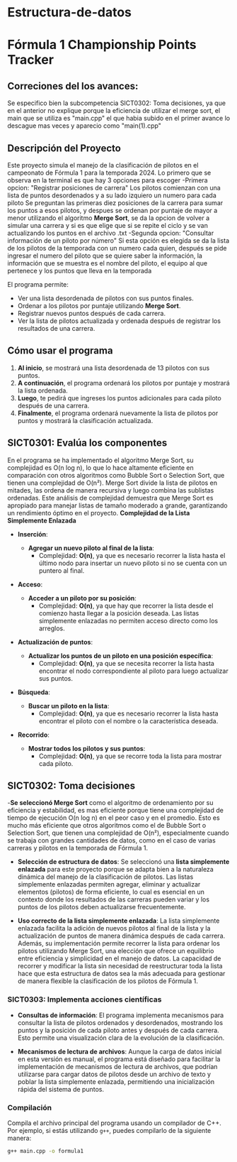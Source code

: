 # Estructura-de-datos
# Fórmula 1 Championship Points Tracker

## Correciones del los avances:
Se especifico bien la subcompetencia SICT0302: Toma decisiones, ya que en el anterior no explique porque la eficiencia de utilizar el merge sort, el main que se utiliza es "main.cpp" el que habia subido en el primer avance lo descague mas veces y aparecio como "main(1).cpp" 

## Descripción del Proyecto

Este proyecto simula el manejo de la clasificación de pilotos en el campeonato de Fórmula 1 para la temporada 2024. 
Lo primero que se observa en la terminal es que hay 3 opciones para escoger 
-Primera opcion: "Registrar posiciones de carrera" 
Los pilotos comienzan con una lista de puntos desordenados y a su lado izquiero un numero para cada piloto 
Se preguntan las primeras diez posiciones de la carrera para sumar los puntos a esos pilotos, y despues se ordenan por puntaje de mayor a menor utilizando el algoritmo **Merge Sort**, se da la opcion de volver a simular una carrera y si es que elige que si se repite el ciclo y se van actualizando los puntos en el archivo .txt 
-Segunda opcion: "Consultar información de un piloto por número"
Si esta opción es elegida se da la lista de los pilotos de la temporada con un numero cada quien, después se pide ingresar el numero del piloto que se quiere saber la información, la información que se muestra es el nombre del piloto, el equipo al que pertenece y los puntos que lleva en la temporada 

El programa permite:

- Ver una lista desordenada de pilotos con sus puntos finales.
- Ordenar a los pilotos por puntaje utilizando **Merge Sort**.
- Registrar nuevos puntos después de cada carrera.
- Ver la lista de pilotos actualizada y ordenada después de registrar los resultados de una carrera.

## Cómo usar el programa
1. **Al inicio**, se mostrará una lista desordenada de 13 pilotos con sus puntos.
2. **A continuación**, el programa ordenará los pilotos por puntaje y mostrará la lista ordenada.
3. **Luego**, te pedirá que ingreses los puntos adicionales para cada piloto después de una carrera.
4. **Finalmente**, el programa ordenará nuevamente la lista de pilotos por puntos y mostrará la clasificación actualizada.

## SICT0301: Evalúa los componentes
En el programa se ha implementado el algoritmo Merge Sort, su complejidad es O(n log n), lo que lo hace altamente eficiente en comparación con otros algoritmos como Bubble Sort o Selection Sort, que tienen una complejidad de O(n²). Merge Sort divide la lista de pilotos en mitades, las ordena de manera recursiva y luego combina las sublistas ordenadas. Este análisis de complejidad demuestra que Merge Sort es apropiado para manejar listas de tamaño moderado a grande, garantizando un rendimiento óptimo en el proyecto.
**Complejidad de la Lista Simplemente Enlazada**

- **Inserción**:
  - **Agregar un nuevo piloto al final de la lista**:
    - Complejidad: **O(n)**, ya que es necesario recorrer la lista hasta el último nodo para insertar un nuevo piloto si no se cuenta con un puntero al final.

- **Acceso**:
  - **Acceder a un piloto por su posición**:
    - Complejidad: **O(n)**, ya que hay que recorrer la lista desde el comienzo hasta llegar a la posición deseada. Las listas simplemente enlazadas no permiten acceso directo como los arreglos.

- **Actualización de puntos**:
  - **Actualizar los puntos de un piloto en una posición específica**:
    - Complejidad: **O(n)**, ya que se necesita recorrer la lista hasta encontrar el nodo correspondiente al piloto para luego actualizar sus puntos.

- **Búsqueda**:
  - **Buscar un piloto en la lista**:
    - Complejidad: **O(n)**, ya que es necesario recorrer la lista hasta encontrar el piloto con el nombre o la característica deseada.

- **Recorrido**:
  - **Mostrar todos los pilotos y sus puntos**:
    - Complejidad: **O(n)**, ya que se recorre toda la lista para mostrar cada piloto.

## SICT0302: Toma decisiones
-**Se seleccionó Merge Sort** como el algoritmo de ordenamiento por su eficiencia y estabilidad, es mas eficiente porque tiene una complejidad de tiempo de ejecución O(n log n) en el peor caso y en el promedio. Esto es mucho más eficiente que otros algoritmos como el de Bubble Sort o Selection Sort, que tienen una complejidad de O(n²), especialmente cuando se trabaja con grandes cantidades de datos, como en el caso de varias carreras y pilotos en la temporada de Fórmula 1.
- **Selección de estructura de datos**: Se seleccionó una **lista simplemente enlazada** para este proyecto porque se adapta bien a la naturaleza dinámica del manejo de la clasificación de pilotos. Las listas simplemente enlazadas permiten agregar, eliminar y actualizar elementos (pilotos) de forma eficiente, lo cual es esencial en un contexto donde los resultados de las carreras pueden variar y los puntos de los pilotos deben actualizarse frecuentemente.

- **Uso correcto de la lista simplemente enlazada**: La lista simplemente enlazada facilita la adición de nuevos pilotos al final de la lista y la actualización de puntos de manera dinámica después de cada carrera. Además, su implementación permite recorrer la lista para ordenar los pilotos utilizando Merge Sort, una elección que ofrece un equilibrio entre eficiencia y simplicidad en el manejo de datos. La capacidad de recorrer y modificar la lista sin necesidad de reestructurar toda la lista hace que esta estructura de datos sea la más adecuada para gestionar de manera flexible la clasificación de los pilotos de Fórmula 1.

### SICT0303: Implementa acciones científicas

- **Consultas de información**: El programa implementa mecanismos para consultar la lista de pilotos ordenados y desordenados, mostrando los puntos y la posición de cada piloto antes y después de cada carrera. Esto permite una visualización clara de la evolución de la clasificación.

- **Mecanismos de lectura de archivos**: Aunque la carga de datos inicial en esta versión es manual, el programa está diseñado para facilitar la implementación de mecanismos de lectura de archivos, que podrían utilizarse para cargar datos de pilotos desde un archivo de texto y poblar la lista simplemente enlazada, permitiendo una inicialización rápida del sistema de puntos.



### Compilación

Compila el archivo principal del programa usando un compilador de C++. Por ejemplo, si estás utilizando `g++`, puedes compilarlo de la siguiente manera:

```bash
g++ main.cpp -o formula1


